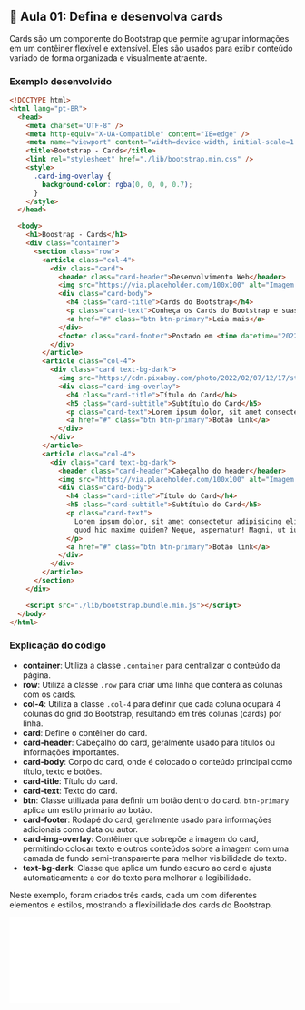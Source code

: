 ## 📝 Aula 01: Defina e desenvolva cards

Cards são um componente do Bootstrap que permite agrupar informações em um contêiner flexível e extensível. Eles são usados para exibir conteúdo variado de forma organizada e visualmente atraente.

### Exemplo desenvolvido

```html
<!DOCTYPE html>
<html lang="pt-BR">
  <head>
    <meta charset="UTF-8" />
    <meta http-equiv="X-UA-Compatible" content="IE=edge" />
    <meta name="viewport" content="width=device-width, initial-scale=1.0" />
    <title>Bootstrap - Cards</title>
    <link rel="stylesheet" href="./lib/bootstrap.min.css" />
    <style>
      .card-img-overlay {
        background-color: rgba(0, 0, 0, 0.7);
      }
    </style>
  </head>

  <body>
    <h1>Boostrap - Cards</h1>
    <div class="container">
      <section class="row">
        <article class="col-4">
          <div class="card">
            <header class="card-header">Desenvolvimento Web</header>
            <img src="https://via.placeholder.com/100x100" alt="Imagem de exemplo" />
            <div class="card-body">
              <h4 class="card-title">Cards do Bootstrap</h4>
              <p class="card-text">Conheça os Cards do Bootstrap e suas variações.</p>
              <a href="#" class="btn btn-primary">Leia mais</a>
            </div>
            <footer class="card-footer">Postado em <time datetime="2022-08-10T19:00:00">10/08/2022 às 19:00:00</time></footer>
          </div>
        </article>
        <article class="col-4">
          <div class="card text-bg-dark">
            <img src="https://cdn.pixabay.com/photo/2022/02/07/12/17/street-6999284_960_720.jpg" alt="Imagem de rua" />
            <div class="card-img-overlay">
              <h4 class="card-title">Título do Card</h4>
              <h5 class="card-subtitle">Subtítulo do Card</h5>
              <p class="card-text">Lorem ipsum dolor, sit amet consectetur adipisicing elit. Facere quasi, dicta rerum nostrum, officiis eos veritatis.</p>
              <a href="#" class="btn btn-primary">Botão link</a>
            </div>
          </div>
        </article>
        <article class="col-4">
          <div class="card text-bg-dark">
            <header class="card-header">Cabeçalho do header</header>
            <img src="https://via.placeholder.com/100x100" alt="Imagem de exemplo" />
            <div class="card-body">
              <h4 class="card-title">Título do Card</h4>
              <h5 class="card-subtitle">Subtítulo do Card</h5>
              <p class="card-text">
                Lorem ipsum dolor, sit amet consectetur adipisicing elit. Facere quasi, dicta rerum nostrum, officiis eos veritatis repudiandae fugit voluptatem mollitia distinctio
                quod hic maxime quidem? Neque, aspernatur! Magni, ut iure!
              </p>
              <a href="#" class="btn btn-primary">Botão link</a>
            </div>
          </div>
        </article>
      </section>
    </div>

    <script src="./lib/bootstrap.bundle.min.js"></script>
  </body>
</html>
```

### Explicação do código

- **container**: Utiliza a classe `.container` para centralizar o conteúdo da página.
- **row**: Utiliza a classe `.row` para criar uma linha que conterá as colunas com os cards.
- **col-4**: Utiliza a classe `.col-4` para definir que cada coluna ocupará 4 colunas do grid do Bootstrap, resultando em três colunas (cards) por linha.
- **card**: Define o contêiner do card.
- **card-header**: Cabeçalho do card, geralmente usado para títulos ou informações importantes.
- **card-body**: Corpo do card, onde é colocado o conteúdo principal como título, texto e botões.
- **card-title**: Título do card.
- **card-text**: Texto do card.
- **btn**: Classe utilizada para definir um botão dentro do card. `btn-primary` aplica um estilo primário ao botão.
- **card-footer**: Rodapé do card, geralmente usado para informações adicionais como data ou autor.
- **card-img-overlay**: Contêiner que sobrepõe a imagem do card, permitindo colocar texto e outros conteúdos sobre a imagem com uma camada de fundo semi-transparente para melhor visibilidade do texto.
- **text-bg-dark**: Classe que aplica um fundo escuro ao card e ajusta automaticamente a cor do texto para melhorar a legibilidade.

Neste exemplo, foram criados três cards, cada um com diferentes elementos e estilos, mostrando a flexibilidade dos cards do Bootstrap.

![Exemplo de Cards](./Exemplo/card.html)
